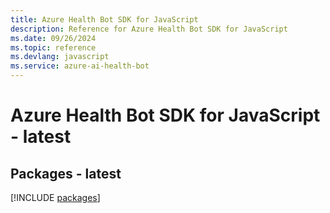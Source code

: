 ```yaml
---
title: Azure Health Bot SDK for JavaScript
description: Reference for Azure Health Bot SDK for JavaScript
ms.date: 09/26/2024
ms.topic: reference
ms.devlang: javascript
ms.service: azure-ai-health-bot
---
```

# Azure Health Bot SDK for JavaScript - latest
## Packages - latest
[!INCLUDE [packages](health-bot-index.md)]